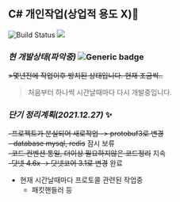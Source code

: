 ## C# 개인작업(상업적 용도 X)🌱


![Build Status](https://img.shields.io/badge/build-fail-red)
<img src="https://img.shields.io/badge/.Net-FEFEFE?style=plastic&logo=.Net&logoColor=4285F4"/></a>


### *현 개발상태(파악중)* ![Generic badge](https://img.shields.io/badge/version-0.0.1-green.svg)
~~>몇년전에 작업이후 방치된 상태입니다. 현재 조금씩..~~
> 처음부터 하나씩 시간날때마다 다시 개발중입니다.


### *단기 정리계획(2021.12.27)* ✨
~~-프로젝트가 분실되어 새로작업 -> protobuf3로 변경~~   
~~- database mysql, redis~~ 잠시 보류   
~~-코드 컨벤션 통일, 더이상 필요하지않은 코드정리~~ 지속   
~~-닷넷 4.6x -> 닷넷코어 3.1로 변경~~ 완료   
- 현재 시간날때마다 프로토콜 관련된 작업중   
  - 패킷핸들러 등   
